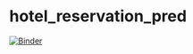 # hotel_reservation_pred

[![Binder](https://mybinder.org/badge_logo.svg)](https://mybinder.org/v2/gh/ashok2216-A/hotel_reservation_pred_webapp.git/HEAD)
